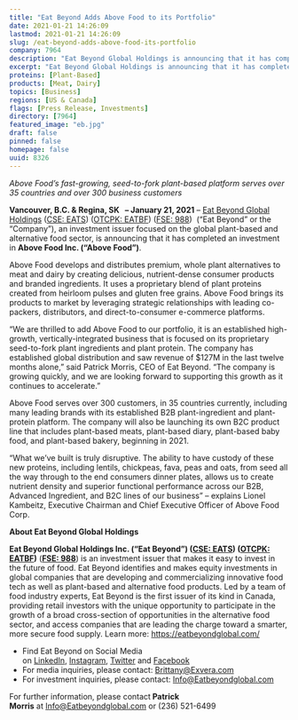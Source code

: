 ```yaml
---
title: "Eat Beyond Adds Above Food to its Portfolio"
date: 2021-01-21 14:26:09
lastmod: 2021-01-21 14:26:09
slug: /eat-beyond-adds-above-food-its-portfolio
company: 7964
description: "Eat Beyond Global Holdings is announcing that it has completed an investment in Above Food. Above Food develops and distributes premium, whole plant alternatives to meat and dairy by creating delicious, nutrient-dense consumer products and branded ingredients. It uses a proprietary blend of plant proteins created from heirloom pulses and gluten free grains."
excerpt: "Eat Beyond Global Holdings is announcing that it has completed an investment in Above Food. Above Food develops and distributes premium, whole plant alternatives to meat and dairy by creating delicious, nutrient-dense consumer products and branded ingredients. It uses a proprietary blend of plant proteins created from heirloom pulses and gluten free grains."
proteins: [Plant-Based]
products: [Meat, Dairy]
topics: [Business]
regions: [US & Canada]
flags: [Press Release, Investments]
directory: [7964]
featured_image: "eb.jpg"
draft: false
pinned: false
homepage: false
uuid: 8326
---
```

<p><em>Above Food’s fast-growing, seed-to-fork plant-based platform serves over 35 countries and over 300 business customers</em></p>
<p><strong>Vancouver, B.C. & Regina, SK   – January 21, 2021</strong> – <a href="https://eatbeyondglobal.com/">Eat Beyond Global Holdings</a> (<a href="https://thecse.com/en/listings/diversified-industries/eat-beyond-global-holdings-inc">CSE: EATS</a>) (<a href="https://www.otcmarkets.com/stock/EATBF/overview">OTCPK: EATBF</a>) (<a href="https://www.boerse-frankfurt.de/equity/eat-beyond-global-hldgs">FSE: 988</a>)  (“Eat Beyond” or the “Company”), an investment issuer focused on the global plant-based and alternative food sector, is announcing that it has completed an investment in <strong>Above Food Inc. (“Above Food”)</strong>.</p>
<p>Above Food develops and distributes premium, whole plant alternatives to meat and dairy by creating delicious, nutrient-dense consumer products and branded ingredients. It uses a proprietary blend of plant proteins created from heirloom pulses and gluten free grains. Above Food brings its products to market by leveraging strategic relationships with leading co-packers, distributors, and direct-to-consumer e-commerce platforms.</p>
<p>“We are thrilled to add Above Food to our portfolio, it is an established high-growth, vertically-integrated business that is focused on its proprietary seed-to-fork plant ingredients and plant protein. The company has established global distribution and saw revenue of $127M in the last twelve months alone,” said Patrick Morris, CEO of Eat Beyond. “The company is growing quickly, and we are looking forward to supporting this growth as it continues to accelerate.”</p>
<p>Above Food serves over 300 customers, in 35 countries currently, including many leading brands with its established B2B plant-ingredient and plant-protein platform. The company will also be launching its own B2C product line that includes plant-based meats, plant-based diary, plant-based baby food, and plant-based bakery, beginning in 2021.</p>
<p>“What we’ve built is truly disruptive. The ability to have custody of these new proteins, including lentils, chickpeas, fava, peas and oats, from seed all the way through to the end consumers dinner plates, allows us to create nutrient density and superior functional performance across our B2B, Advanced Ingredient, and B2C lines of our business” – explains Lionel Kambeitz, Executive Chairman and Chief Executive Officer of Above Food Corp.</p>
<p><strong>About Eat Beyond Global Holdings </strong></p>
<p><strong>Eat Beyond Global Holdings Inc. (“Eat Beyond”) (<a href="https://thecse.com/en/listings/diversified-industries/eat-beyond-global-holdings-inc">CSE: EATS</a>) (<a href="https://www.otcmarkets.com/stock/EATBF/overview">OTCPK: EATBF</a>)</strong> (<strong><a href="https://www.boerse-frankfurt.de/equity/eat-beyond-global-hldgs">FSE: 988</a></strong>) is an investment issuer that makes it easy to invest in the future of food. Eat Beyond identifies and makes equity investments in global companies that are developing and commercializing innovative food tech as well as plant-based and alternative food products. Led by a team of food industry experts, Eat Beyond is the first issuer of its kind in Canada, providing retail investors with the unique opportunity to participate in the growth of a broad cross-section of opportunities in the alternative food sector, and access companies that are leading the charge toward a smarter, more secure food supply. Learn more: <a href="https://eatbeyondglobal.com/">https://eatbeyondglobal.com/</a> </p>
<ul>
<li>Find Eat Beyond on Social Media on <a href="https://www.linkedin.com/company/eat-beyond-global-holdings">LinkedIn</a>, <a href="https://www.instagram.com/eatbeyondglobal/">Instagram</a>, <a href="http://twitter.com/eatbeyondglobal">Twitter</a> and <a href="https://www.facebook.com/eatbeyondglobal">Facebook</a> </li>
<li>For media inquiries, please contact: <a href="mailto:Brittany@Exvera.com">Brittany@Exvera.com</a></li>
<li>For investment inquiries, please contact: <a href="mailto:Info@Eatbeyondglobal.com">I</a><a href="mailto:Info@Eatbeyondglobal.com">nfo@Eatbeyondglobal.com</a> </li>
</ul>
<p>For further information, please contact<strong> Patrick Morris</strong> at <a href="mailto:Info@Eatbeyondglobal.com">Info@Eatbeyondglobal.com</a> or (236) 521-6499</p>
